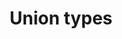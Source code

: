 ---
title: 'Union types'
description: Union types enable developers to define data structures that can hold values of different types. This flexibility allows for the representation of diverse data formats within a unified structure. As a result, the separation of code from data becomes more pronounced, facilitating easier manipulation and processing of heterogeneous data. <br>By embracing union types, data-oriented programming achieves a higher level of abstraction, enabling seamless integration and efficient handling of diverse data formats.
image:
---